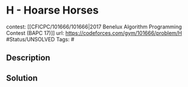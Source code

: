 # H - Hoarse Horses

contest: [[CFICPC/101666/101666|2017 Benelux Algorithm Programming Contest (BAPC 17)]]
url: https://codeforces.com/gym/101666/problem/H
#Status/UNSOLVED
Tags: #

## Description

## Solution

